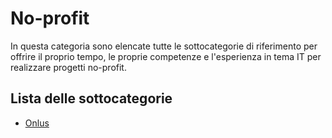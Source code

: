 # No-profit
In questa categoria sono elencate tutte le sottocategorie di riferimento per offrire il proprio tempo, le proprie competenze e l'esperienza in tema IT per realizzare progetti no-profit.

## Lista delle sottocategorie
- [Onlus](./onlus.md)

